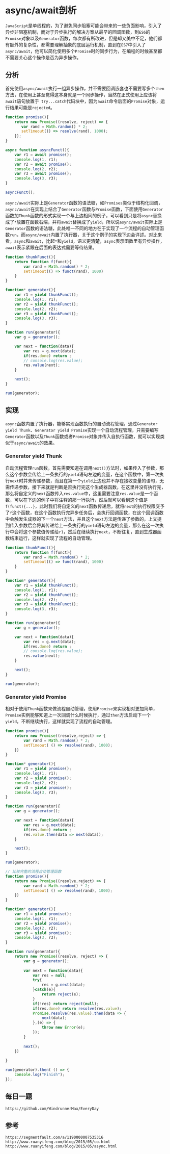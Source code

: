 # async/await剖析
`JavaScript`是单线程的，为了避免同步阻塞可能会带来的一些负面影响，引入了异步非阻塞机制，而对于异步执行的解决方案从最早的回调函数，到`ES6`的`Promise`对象以及`Generator`函数，每次都有所改进，但是却又美中不足，他们都有额外的复杂性，都需要理解抽象的底层运行机制，直到在`ES7`中引入了`async/await`，他可以简化使用多个`Promise`时的同步行为，在编程的时候甚至都不需要关心这个操作是否为异步操作。

## 分析
首先使用`async/await`执行一组异步操作，并不需要回调嵌套也不需要写多个`then`方法，在使用上甚至觉得这本身就是一个同步操作，当然在正式使用上应该将`await`语句放置于` try...catch`代码块中，因为`await`命令后面的`Promise`对象，运行结果可能是`rejected`。

```javascript
function promise(){
    return new Promise((resolve, reject) => {
       var rand = Math.random() * 2; 
       setTimeout(() => resolve(rand), 1000);
    });
}

async function asyncFunct(){
    var r1 = await promise();
    console.log(1, r1);
    var r2 = await promise();
    console.log(2, r2);
    var r3 = await promise();
    console.log(3, r3);
}

asyncFunct();
```
`async/await`实际上是`Generator`函数的语法糖，如`Promises`类似于结构化回调，`async/await`在实现上结合了`Generator`函数与`Promise`函数，下面使用`Generator`函数加`Thunk`函数的形式实现一个与上边相同的例子，可以看到只是将`async`替换成了`*`放置在函数右端，并将`await`替换成了`yield`，所以说`async/await`实际上是`Generator`函数的语法糖，此处唯一不同的地方在于实现了一个流程的自动管理函数`run`，而`async/await`内置了执行器，关于这个例子的实现下边会详述。对比来看，`async`和`await`，比起`*`和`yield`，语义更清楚，`async`表示函数里有异步操作，`await`表示紧跟在后面的表达式需要等待结果。

```javascript
function thunkFunct(){
    return function f(funct){
        var rand = Math.random() * 2;
        setTimeout(() => funct(rand), 1000)
    }
}

function* generator(){ 
    var r1 = yield thunkFunct();
    console.log(1, r1);
    var r2 = yield thunkFunct();
    console.log(2, r2);
    var r3 = yield thunkFunct();
    console.log(3, r3);
}

function run(generator){
    var g = generator();

    var next = function(data){
        var res = g.next(data);
        if(res.done) return ;
        // console.log(res.value);
        res.value(next);
    }

    next();
}

run(generator);
```

## 实现
`async`函数内置了执行器，能够实现函数执行的自动流程管理，通过`Generator yield Thunk`、`Generator yield Promise`实现一个自动流程管理，只需要编写`Generator`函数以及`Thunk`函数或者`Promise`对象并传入自执行函数，就可以实现类似于`async/await`的效果。

### Generator yield Thunk

自动流程管理`run`函数，首先需要知道在调用`next()`方法时，如果传入了参数，那么这个参数会传给上一条执行的`yield`语句左边的变量，在这个函数中，第一次执行`next`时并未传递参数，而且在第一个`yield`上边也并不存在接收变量的语句，无需传递参数，接下来就是判断是否执行完这个生成器函数，在这里并没有执行完，那么将自定义的`next`函数传入`res.value`中，这里需要注意`res.value`是一个函数，可以在下边的例子中将注释的那一行执行，然后就可以看到这个值是`f(funct){...}`，此时我们将自定义的`next`函数传递后，就将`next`的执行权限交予了`f`这个函数，在这个函数执行完异步任务后，会执行回调函数，在这个回调函数中会触发生成器的下一个`next`方法，并且这个`next`方法是传递了参数的，上文提到传入参数后会将其传递给上一条执行的`yield`语句左边的变量，那么在这一次执行中会将这个参数值传递给`r1`，然后在继续执行`next`，不断往复，直到生成器函数结束运行，这样就实现了流程的自动管理。

```javascript
function thunkFunct(){
    return function f(funct){
        var rand = Math.random() * 2;
        setTimeout(() => funct(rand), 1000)
    }
}

function* generator(){ 
    var r1 = yield thunkFunct();
    console.log(1, r1);
    var r2 = yield thunkFunct();
    console.log(2, r2);
    var r3 = yield thunkFunct();
    console.log(3, r3);
}

function run(generator){
    var g = generator();

    var next = function(data){
        var res = g.next(data);
        if(res.done) return ;
        // console.log(res.value);
        res.value(next);
    }

    next();
}

run(generator);
```

### Generator yield Promise

相对于使用`Thunk`函数来做流程自动管理，使用`Promise`来实现相对更加简单，`Promise`实例能够知道上一次回调什么时候执行，通过`then`方法启动下一个`yield`，不断继续执行，这样就实现了流程的自动管理。

```javascript
function promise(){
    return new Promise((resolve,reject) => {
        var rand = Math.random() * 2;
        setTimeout( () => resolve(rand), 1000);
    })
}

function* generator(){ 
    var r1 = yield promise();
    console.log(1, r1);
    var r2 = yield promise();
    console.log(2, r2);
    var r3 = yield promise();
    console.log(3, r3);
}

function run(generator){
    var g = generator();

    var next = function(data){
        var res = g.next(data);
        if(res.done) return ;
        res.value.then(data => next(data));
    }

    next();
}

run(generator);
```

```javascript
// 比较完整的流程自动管理函数
function promise(){
    return new Promise((resolve,reject) => {
        var rand = Math.random() * 2;
        setTimeout( () => resolve(rand), 1000);
    })
}

function* generator(){ 
    var r1 = yield promise();
    console.log(1, r1);
    var r2 = yield promise();
    console.log(2, r2);
    var r3 = yield promise();
    console.log(3, r3);
}

function run(generator){
    return new Promise((resolve, reject) => {
        var g = generator();
        
        var next = function(data){
            var res = null;
            try{
                res = g.next(data);
            }catch(e){
                return reject(e);
            }
            if(!res) return reject(null);
            if(res.done) return resolve(res.value);
            Promise.resolve(res.value).then(data => {
                next(data);
            },(e) => {
                throw new Error(e);
            });
        }
        
        next();
    })
   
}

run(generator).then( () => {
    console.log("Finish");
});
```



## 每日一题

```
https://github.com/WindrunnerMax/EveryDay
```

## 参考

```
https://segmentfault.com/a/1190000007535316
http://www.ruanyifeng.com/blog/2015/05/co.html
http://www.ruanyifeng.com/blog/2015/05/async.html
```
